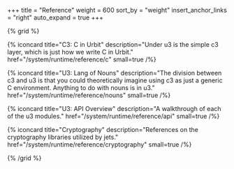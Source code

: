 +++
title = "Reference"
weight = 600
sort_by = "weight"
insert_anchor_links = "right"
auto_expand = true
+++

{% grid %}

  {% iconcard
    title="C3: C in Urbit"
    description="Under u3 is the simple c3 layer, which is just how we write C in Urbit."
    href="/system/runtime/reference/c"
    small=true
  /%}

  {% iconcard
    title="U3: Lang of Nouns"
    description="The division between c3 and u3 is that you could theoretically imagine using c3 as just a generic C environment. Anything to do with nouns is in u3."
    href="/system/runtime/reference/nouns"
    small=true
  /%}

  {% iconcard
    title="U3: API Overview"
    description="A walkthrough of each of the u3 modules."
    href="/system/runtime/reference/api"
    small=true
  /%}

  {% iconcard
    title="Cryptography"
    description="References on the cryptography libraries utilized by jets."
    href="/system/runtime/reference/cryptography"
    small=true
  /%}

{% /grid %}

